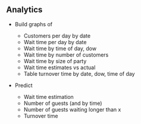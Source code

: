 Analytics
---------

- Build graphs of
  - Customers per day by date
  - Wait time per day by date
  - Wait time by time of day, dow
  - Wait time by number of customers
  - Wait time by size of party
  - Wait time estimates vs actual
  - Table turnover time by date, dow, time of day
  
- Predict
  - Wait time estimation
  - Number of guests (and by time)
  - Number of guests waiting longer than x
  - Turnover time
  
